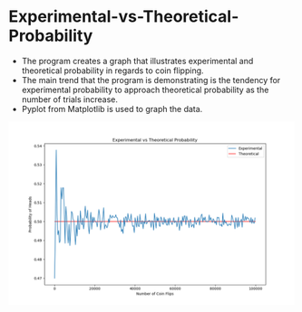 # Experimental-vs-Theoretical-Probability
- The program creates a graph that illustrates experimental and theoretical probability in regards to coin flipping.
- The main trend that the program is demonstrating is the tendency for experimental probability to approach theoretical probability as the number of trials increase.
- Pyplot from Matplotlib is used to graph the data.

![alt text](https://raw.githubusercontent.com/rishiso/Experimental-vs-Theoretical-Probability/master/Graph.png "Graphic")
